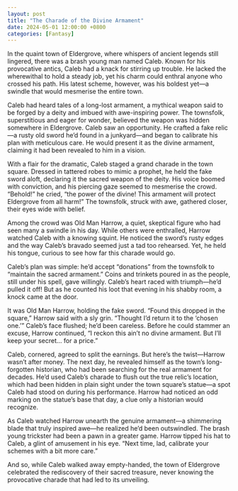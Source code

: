 ```yaml
---
layout: post
title: "The Charade of the Divine Armament"
date: 2024-05-01 12:00:00 +0800
categories: [Fantasy]
---
```


In the quaint town of Eldergrove, where whispers of ancient legends still lingered, there was a brash young man named Caleb. Known for his provocative antics, Caleb had a knack for stirring up trouble. He lacked the wherewithal to hold a steady job, yet his charm could enthral anyone who crossed his path. His latest scheme, however, was his boldest yet—a swindle that would mesmerise the entire town.

Caleb had heard tales of a long-lost armament, a mythical weapon said to be forged by a deity and imbued with awe-inspiring power. The townsfolk, superstitious and eager for wonder, believed the weapon was hidden somewhere in Eldergrove. Caleb saw an opportunity. He crafted a fake relic—a rusty old sword he’d found in a junkyard—and began to calibrate his plan with meticulous care. He would present it as the divine armament, claiming it had been revealed to him in a vision.

With a flair for the dramatic, Caleb staged a grand charade in the town square. Dressed in tattered robes to mimic a prophet, he held the fake sword aloft, declaring it the sacred weapon of the deity. His voice boomed with conviction, and his piercing gaze seemed to mesmerise the crowd. “Behold!” he cried, “the power of the divine! This armament will protect Eldergrove from all harm!” The townsfolk, struck with awe, gathered closer, their eyes wide with belief.

Among the crowd was Old Man Harrow, a quiet, skeptical figure who had seen many a swindle in his day. While others were enthralled, Harrow watched Caleb with a knowing squint. He noticed the sword’s rusty edges and the way Caleb’s bravado seemed just a tad too rehearsed. Yet, he held his tongue, curious to see how far this charade would go.

Caleb’s plan was simple: he’d accept “donations” from the townsfolk to “maintain the sacred armament.” Coins and trinkets poured in as the people, still under his spell, gave willingly. Caleb’s heart raced with triumph—he’d pulled it off! But as he counted his loot that evening in his shabby room, a knock came at the door.

It was Old Man Harrow, holding the fake sword. “Found this dropped in the square,” Harrow said with a sly grin. “Thought I’d return it to the ‘chosen one.’” Caleb’s face flushed; he’d been careless. Before he could stammer an excuse, Harrow continued, “I reckon this ain’t no divine armament. But I’ll keep your secret… for a price.”

Caleb, cornered, agreed to split the earnings. But here’s the twist—Harrow wasn’t after money. The next day, he revealed himself as the town’s long-forgotten historian, who had been searching for the real armament for decades. He’d used Caleb’s charade to flush out the true relic’s location, which had been hidden in plain sight under the town square’s statue—a spot Caleb had stood on during his performance. Harrow had noticed an odd marking on the statue’s base that day, a clue only a historian would recognize.

As Caleb watched Harrow unearth the genuine armament—a shimmering blade that truly inspired awe—he realized he’d been outswindled. The brash young trickster had been a pawn in a greater game. Harrow tipped his hat to Caleb, a glint of amusement in his eye. “Next time, lad, calibrate your schemes with a bit more care.”

And so, while Caleb walked away empty-handed, the town of Eldergrove celebrated the rediscovery of their sacred treasure, never knowing the provocative charade that had led to its unveiling.